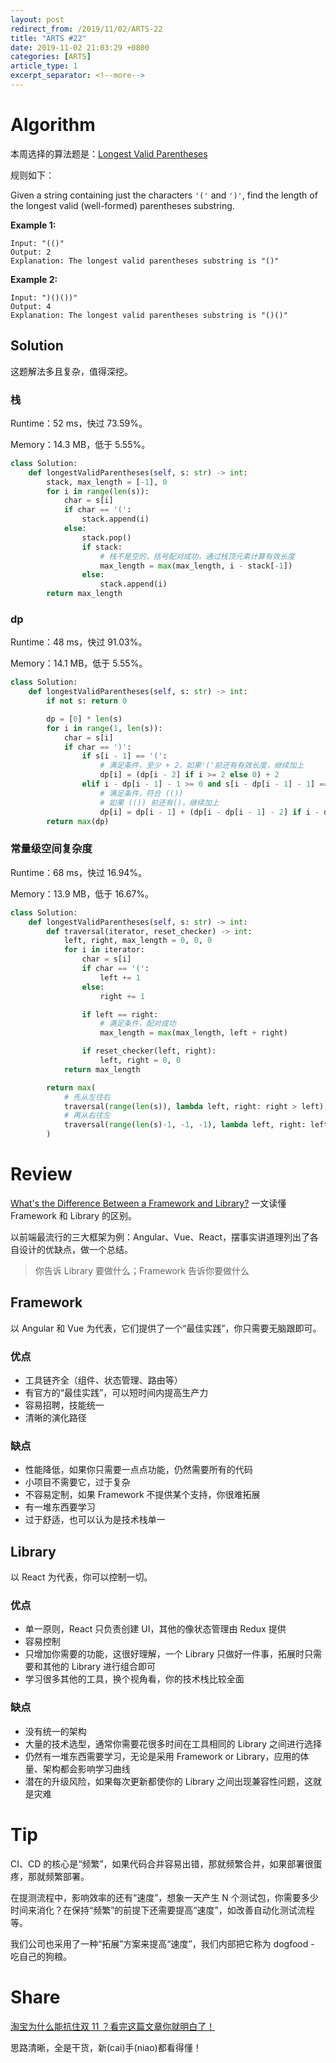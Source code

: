 ```yaml
---
layout: post
redirect_from: /2019/11/02/ARTS-22
title: "ARTS #22"
date: 2019-11-02 21:03:29 +0800
categories: [ARTS]
article_type: 1
excerpt_separator: <!--more-->
---
```



# Algorithm

本周选择的算法题是：[Longest Valid Parentheses](<https://leetcode.com/problems/longest-valid-parentheses/>)

<!--more-->

规则如下：

Given a string containing just the characters `'('` and `')'`, find the length of the longest valid (well-formed) parentheses substring.

**Example 1:**

```
Input: "(()"
Output: 2
Explanation: The longest valid parentheses substring is "()"
```

**Example 2:**

```
Input: ")()())"
Output: 4
Explanation: The longest valid parentheses substring is "()()"
```

## Solution

这题解法多且复杂，值得深挖。

### 栈

Runtime：52 ms，快过 73.59%。

Memory：14.3 MB，低于 5.55%。

```python
class Solution:
    def longestValidParentheses(self, s: str) -> int:
        stack, max_length = [-1], 0
        for i in range(len(s)):
            char = s[i]
            if char == '(':
                stack.append(i)
            else:
                stack.pop()
                if stack:
                    # 栈不是空的，括号配对成功，通过栈顶元素计算有效长度
                    max_length = max(max_length, i - stack[-1])
                else:
                    stack.append(i)
        return max_length
```

### dp

Runtime：48 ms，快过 91.03%。

Memory：14.1 MB，低于 5.55%。

```python
class Solution:
    def longestValidParentheses(self, s: str) -> int:
        if not s: return 0

        dp = [0] * len(s)
        for i in range(1, len(s)):
            char = s[i]
            if char == ')':
                if s[i - 1] == '(':
                    # 满足条件，至少 + 2，如果'('前还有有效长度，继续加上
                    dp[i] = (dp[i - 2] if i >= 2 else 0) + 2
                elif i - dp[i - 1] - 1 >= 0 and s[i - dp[i - 1] - 1] == '(':
                    # 满足条件，符合 (())
                    # 如果 (()) 前还有()，继续加上
                    dp[i] = dp[i - 1] + (dp[i - dp[i - 1] - 2] if i - dp[i - 1] >= 2 else 0) + 2
        return max(dp)
```

### 常量级空间复杂度

Runtime：68 ms，快过 16.94%。

Memory：13.9 MB，低于 16.67%。

```python
class Solution:
    def longestValidParentheses(self, s: str) -> int:
        def traversal(iterator, reset_checker) -> int:
            left, right, max_length = 0, 0, 0
            for i in iterator:
                char = s[i]
                if char == '(':
                    left += 1
                else:
                    right += 1

                if left == right:
                    # 满足条件，配对成功
                    max_length = max(max_length, left + right)

                if reset_checker(left, right):
                    left, right = 0, 0
            return max_length

        return max(
            # 先从左往右
            traversal(range(len(s)), lambda left, right: right > left),
            # 再从右往左
            traversal(range(len(s)-1, -1, -1), lambda left, right: left > right)
        )
```



# Review

[What's the Difference Between a Framework and Library?](https://www.freecodecamp.org/news/frameworks-vs-libraries/)
一文读懂 Framework 和 Library 的区别。

以前端最流行的三大框架为例：Angular、Vue、React，摆事实讲道理列出了各自设计的优缺点，做一个总结。

> 你告诉 Library 要做什么；Framework 告诉你要做什么

## Framework

以 Angular 和 Vue 为代表，它们提供了一个“最佳实践”，你只需要无脑跟即可。

### 优点

- 工具链齐全（组件、状态管理、路由等）
- 有官方的“最佳实践”，可以短时间内提高生产力
- 容易招聘，技能统一
- 清晰的演化路径

### 缺点

- 性能降低，如果你只需要一点点功能，仍然需要所有的代码
- 小项目不需要它，过于复杂
- 不容易定制，如果 Framework 不提供某个支持，你很难拓展
- 有一堆东西要学习
- 过于舒适，也可以认为是技术栈单一

## Library

以 React 为代表，你可以控制一切。

### 优点

- 单一原则，React 只负责创建 UI，其他的像状态管理由 Redux 提供
- 容易控制
- 只增加你需要的功能，这很好理解，一个 Library 只做好一件事，拓展时只需要和其他的 Library 进行组合即可
- 学习很多其他的工具，换个视角看，你的技术栈比较全面

### 缺点

- 没有统一的架构
- 大量的技术选型，通常你需要花很多时间在工具相同的 Library 之间进行选择
- 仍然有一堆东西需要学习，无论是采用 Framework or Library，应用的体量、架构都会影响学习曲线
- 潜在的升级风险，如果每次更新都使你的 Library 之间出现兼容性问题，这就是灾难



# Tip

CI、CD 的核心是“频繁”，如果代码合并容易出错，那就频繁合并，如果部署很蛋疼，那就频繁部署。

在提测流程中，影响效率的还有“速度”，想象一天产生 N 个测试包，你需要多少时间来消化？在保持“频繁”的前提下还需要提高“速度”，如改善自动化测试流程等。

我们公司也采用了一种“拓展”方案来提高“速度”，我们内部把它称为 dogfood - 吃自己的狗粮。



# Share

[淘宝为什么能抗住双 11 ？看完这篇文章你就明白了！](https://mp.weixin.qq.com/s/RzRCQ9jyeKcCz5OaBMgHoQ)

思路清晰，全是干货，新(cai)手(niao)都看得懂！

